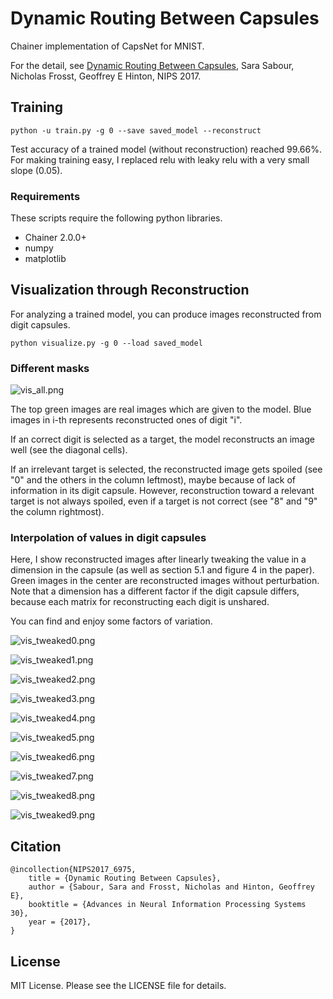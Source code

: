 # Dynamic Routing Between Capsules

Chainer implementation of CapsNet for MNIST.

For the detail, see [Dynamic Routing Between Capsules](https://arxiv.org/pdf/1710.09829.pdf), Sara Sabour, Nicholas Frosst, Geoffrey E Hinton, NIPS 2017.

## Training

```
python -u train.py -g 0 --save saved_model --reconstruct
```

Test accuracy of a trained model (without reconstruction) reached 99.66%.
For making training easy, I replaced relu with leaky relu with a very small slope (0.05).

### Requirements

These scripts require the following python libraries.

- Chainer 2.0.0+
- numpy
- matplotlib


## Visualization through Reconstruction

For analyzing a trained model, you can produce images reconstructed from digit capsules.

```
python visualize.py -g 0 --load saved_model
```


### Different masks

![vis_all.png](https://raw.githubusercontent.com/soskek/dynamic_routing_between_capsules/upload-imgs/data/vis_imgs/vis_all.png)

The top green images are real images which are given to the model. Blue images in i-th represents reconstructed ones of digit "i".

If an correct digit is selected as a target, the model reconstructs an image well (see the diagonal cells).

If an irrelevant target is selected, the reconstructed image gets spoiled (see "0" and the others in the column leftmost), maybe because of lack of information in its digit capsule. However, reconstruction toward a relevant target is not always spoiled, even if a target is not correct (see "8" and "9" the column rightmost).


### Interpolation of values in digit capsules

Here, I show reconstructed images after linearly tweaking the value in a dimension in the capsule (as well as section 5.1 and figure 4 in the paper). Green images in the center are reconstructed images without perturbation. Note that a dimension has a different factor if the digit capsule differs, because each matrix for reconstructing each digit is unshared.

You can find and enjoy some factors of variation.

![vis_tweaked0.png](https://raw.githubusercontent.com/soskek/dynamic_routing_between_capsules/upload-imgs/data/vis_imgs/vis_tweaked0.png)

![vis_tweaked1.png](https://raw.githubusercontent.com/soskek/dynamic_routing_between_capsules/upload-imgs/data/vis_imgs/vis_tweaked1.png)

![vis_tweaked2.png](https://raw.githubusercontent.com/soskek/dynamic_routing_between_capsules/upload-imgs/data/vis_imgs/vis_tweaked2.png)

![vis_tweaked3.png](https://raw.githubusercontent.com/soskek/dynamic_routing_between_capsules/upload-imgs/data/vis_imgs/vis_tweaked3.png)

![vis_tweaked4.png](https://raw.githubusercontent.com/soskek/dynamic_routing_between_capsules/upload-imgs/data/vis_imgs/vis_tweaked4.png)

![vis_tweaked5.png](https://raw.githubusercontent.com/soskek/dynamic_routing_between_capsules/upload-imgs/data/vis_imgs/vis_tweaked5.png)

![vis_tweaked6.png](https://raw.githubusercontent.com/soskek/dynamic_routing_between_capsules/upload-imgs/data/vis_imgs/vis_tweaked6.png)

![vis_tweaked7.png](https://raw.githubusercontent.com/soskek/dynamic_routing_between_capsules/upload-imgs/data/vis_imgs/vis_tweaked7.png)

![vis_tweaked8.png](https://raw.githubusercontent.com/soskek/dynamic_routing_between_capsules/upload-imgs/data/vis_imgs/vis_tweaked8.png)

![vis_tweaked9.png](https://raw.githubusercontent.com/soskek/dynamic_routing_between_capsules/upload-imgs/data/vis_imgs/vis_tweaked9.png)


## Citation

```
@incollection{NIPS2017_6975,
    title = {Dynamic Routing Between Capsules},
    author = {Sabour, Sara and Frosst, Nicholas and Hinton, Geoffrey E},
    booktitle = {Advances in Neural Information Processing Systems 30},
    year = {2017},
}
```

## License

MIT License. Please see the LICENSE file for details.
